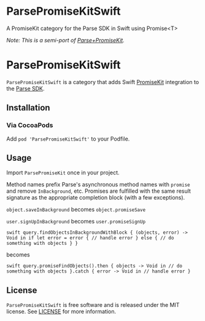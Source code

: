 # ParsePromiseKitSwift
A PromiseKit category for the Parse SDK in Swift using Promise&lt;T>

*Note: This is a semi-port of [Parse+PromiseKit](https://github.com/hathway/Parse-PromiseKit).*


ParsePromiseKitSwift
====================
`ParsePromiseKitSwift` is a category that adds Swift [PromiseKit](http://promisekit.org/) integration to the
[Parse SDK](https://parse.com/docs/ios_guide).

Installation
------------
### Via CocoaPods
Add `pod 'ParsePromiseKitSwift'` to your Podfile.

Usage
-----
Import `ParsePromiseKit` once in your project.

Method names prefix Parse's asynchronous method names with `promise` and remove
`InBackground`, etc. Promises are fulfilled with the same result signature as
the appropriate completion block (with a few exceptions).

`object.saveInBackground` becomes `object.promiseSave`

`user.signUpInBackground` becomes `user.promiseSignUp`

``swift
query.findObjectsInBackgroundWithBlock { (objects, error) -> Void in
  if let error = error {
    // handle error
  } else {
    // do something with objects
  }
}
``

becomes

``swift
query.promiseFindObjects().then { objects -> Void in
  // do something with objects
}.catch { error -> Void in
  // handle error
}
``

License
-------
`ParsePromiseKitSwift` is free software and is released under the MIT license.
See [LICENSE](LICENSE) for more information.
